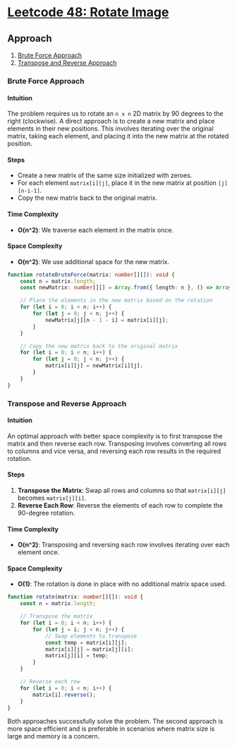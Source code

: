 # [Leetcode 48: Rotate Image](https://leetcode.com/problems/rotate-image/)

## Approach
1. [Brute Force Approach](#brute-force-approach)
2. [Transpose and Reverse Approach](#transpose-and-reverse-approach)

### Brute Force Approach

#### Intuition
The problem requires us to rotate an `n x n` 2D matrix by 90 degrees to the right (clockwise). A direct approach is to create a new matrix and place elements in their new positions. This involves iterating over the original matrix, taking each element, and placing it into the new matrix at the rotated position.

#### Steps
- Create a new matrix of the same size initialized with zeroes.
- For each element `matrix[i][j]`, place it in the new matrix at position `[j][n-i-1]`.
- Copy the new matrix back to the original matrix.

#### Time Complexity
- **O(n^2)**: We traverse each element in the matrix once.

#### Space Complexity
- **O(n^2)**: We use additional space for the new matrix.

```typescript
function rotateBruteForce(matrix: number[][]): void {
    const n = matrix.length;
    const newMatrix: number[][] = Array.from({ length: n }, () => Array(n).fill(0));

    // Place the elements in the new matrix based on the rotation
    for (let i = 0; i < n; i++) {
        for (let j = 0; j < n; j++) {
            newMatrix[j][n - 1 - i] = matrix[i][j];
        }
    }

    // Copy the new matrix back to the original matrix
    for (let i = 0; i < n; i++) {
        for (let j = 0; j < n; j++) {
            matrix[i][j] = newMatrix[i][j];
        }
    }
}
```

### Transpose and Reverse Approach

#### Intuition
An optimal approach with better space complexity is to first transpose the matrix and then reverse each row. Transposing involves converting all rows to columns and vice versa, and reversing each row results in the required rotation.

#### Steps
1. **Transpose the Matrix**: Swap all rows and columns so that `matrix[i][j]` becomes `matrix[j][i]`.
2. **Reverse Each Row**: Reverse the elements of each row to complete the 90-degree rotation.

#### Time Complexity
- **O(n^2)**: Transposing and reversing each row involves iterating over each element once.

#### Space Complexity
- **O(1)**: The rotation is done in place with no additional matrix space used.

```typescript
function rotate(matrix: number[][]): void {
    const n = matrix.length;

    // Transpose the matrix
    for (let i = 0; i < n; i++) {
        for (let j = i; j < n; j++) {
            // Swap elements to transpose
            const temp = matrix[i][j];
            matrix[i][j] = matrix[j][i];
            matrix[j][i] = temp;
        }
    }

    // Reverse each row
    for (let i = 0; i < n; i++) {
        matrix[i].reverse();
    }
}
```

Both approaches successfully solve the problem. The second approach is more space efficient and is preferable in scenarios where matrix size is large and memory is a concern.

